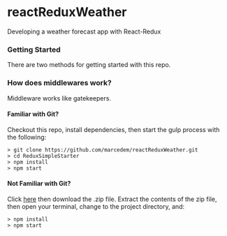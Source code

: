 # reactReduxWeather

Developing a weather forecast app with React-Redux

### Getting Started
There are two methods for getting started with this repo.

### How does middlewares work?
Middleware works like gatekeepers.

#### Familiar with Git?
Checkout this repo, install dependencies, then start the gulp process with the following:

```
> git clone https://github.com/marcedem/reactReduxWeather.git
> cd ReduxSimpleStarter
> npm install
> npm start
```

#### Not Familiar with Git?
Click [here](https://github.com/StephenGrider/ReactStarter/releases) then download the .zip file.  Extract the contents of the zip file, then open your terminal, change to the project directory, and:

```
> npm install
> npm start
```

